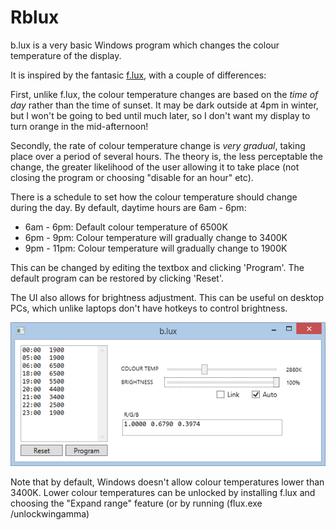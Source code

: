 Rblux
====

b.lux is a very basic Windows program which changes the colour temperature of the display.

It is inspired by the fantasic [f.lux](https://justgetflux.com/), with a couple of differences:

First, unlike f.lux, the colour temperature changes are based on the *time of day* rather than the time of sunset. It may be dark outside at 4pm in winter, but I won't be going to bed until much later, so I don't want my display to turn orange in the mid-afternoon!

Secondly, the rate of colour temperature change is *very gradual*, taking place over a period of several hours. The theory is, the less perceptable the change, the greater likelihood of the user allowing it to take place (not closing the program or choosing "disable for an hour" etc).

There is a schedule to set how the colour temperature should change during the day. By default, daytime hours are 6am - 6pm:

* 6am - 6pm: Default colour temperature of 6500K
* 6pm - 9pm: Colour temperature will gradually change to 3400K
* 9pm - 11pm: Colour temperature will gradually change to 1900K

This can be changed by editing the textbox and clicking 'Program'. The default program can be restored by clicking 'Reset'.

The UI also allows for brightness adjustment. This can be useful on desktop PCs, which unlike laptops don't have hotkeys to control brightness.

![Screenshot](blux/blux.png)

Note that by default, Windows doesn't allow colour temperatures lower than 3400K. Lower colour temperatures can be unlocked by installing f.lux and choosing the "Expand range" feature (or by running (flux.exe /unlockwingamma)
